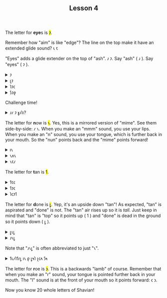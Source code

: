 

<header>
    <h2>
    Lesson 4
    </h2>
</header>
  
<p>
    The letter for <strong>eye</strong>s is <mark>𐑲</mark>.
</p>

<p>
  Remember how "aim" is like "edge"? The line on the top make it have an extended glide sound? 𐑧 𐑱
</p>
  
<p>
  "Eyes" adds a glide extender on the top of "ash". 𐑨 𐑲. Say "ash" ( 𐑨 ). Say "eyes" ( 𐑲 ).
</p>

<details>
    <summary>𐑲</summary>
    <p>I / eye</p>
</details>
<details>
    <summary>𐑚𐑲</summary>
    <p>bye</p>
</details>
<details>
    <summary>𐑐𐑲𐑤</summary>
    <p>pile</p>
</details>
<details>
    <summary>𐑕𐑲𐑞</summary>
    <p>scythe</p>
</details>
  
<p>Challenge time!</p>
  
<details>
    <summary>𐑨𐑥 𐑲 𐑣𐑨𐑐𐑦?</summary>
    <p>Am I happy?</p>
</details>

<p>
    The letter for <strong>n</strong>ow is <mark>𐑯</mark>. Yes, this is a mirrored version of "mime". See them side-by-side: 𐑥 𐑯. When you make an "mmm" sound, you use your lips. When you make an "n" sound, you use your tongue, which is further back in your mouth. So the "nun" points back and the "mime" points forward!
</p>

<details>
    <summary>𐑦𐑯</summary>
    <p>in</p>
</details>
<details>
    <summary>𐑯𐑵𐑯</summary>
    <p>noon</p>
</details>
<details>
    <summary>𐑯𐑱𐑥</summary>
    <p>name</p>
</details>

<p>
    The letter for <strong>t</strong>an is <mark>𐑑</mark>.
</p>

<details>
    <summary>𐑑𐑱𐑤</summary>
    <p>tail / tale</p>
</details>
<details>
    <summary>𐑑𐑲𐑤</summary>
    <p>tile</p>
</details>
<details>
    <summary>𐑐𐑤𐑲𐑑</summary>
    <p>plight</p>
</details>

<p>
    The letter for <strong>d</strong>one is <mark>𐑛</mark>. Yep, it's an upside down "tan"! As expected, "tan" is aspirated and "done" is not. The "tan" air rises up so it is <em>tall</em>. Just keep in mind that "tan" is "top" so it points up ( 𐑑 ) and "done" is dead in the ground so it points down ( 𐑛 ).
</p>

<details>
    <summary>𐑛𐑧𐑛</summary>
    <p>dead</p>
</details>
<details>
    <summary>𐑨𐑯𐑛</summary>
    <p>and</p>
</details>

  
<p>Note that "𐑨𐑯𐑛" is often abbreviated to just "𐑯".</p>

<details>
    <summary>𐑑𐑧𐑥𐑐𐑑𐑩𐑛 𐑦𐑯 𐑞 𐑛𐑰𐑐 𐑚𐑤𐑵 𐑕𐑰</summary>
    <p>Tempted in the deep blue sea</p>
</details>

<p>
    The letter for <strong>r</strong>oe is <mark>𐑮</mark>. This is a backwards "lamb" of course. Remember that when you make an "r" sound, your tongue is pointed further back in your mouth. The "l" sound is at the front of your mouth so it points forward: 𐑤 𐑮.
</p>


<p>
    Now you know 20 whole letters of Shavian!
</p>
